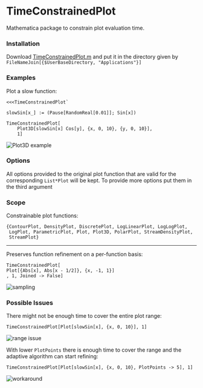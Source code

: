 TimeConstrainedPlot
===================

Mathematica package to constrain plot evaluation time.

### Installation
Download [TimeConstrainedPlot.m](https://github.com/simonschmidt/TimeConstrainedPlot/raw/master/TimeConstrainedPlot.m) and put it in the directory given by `FileNameJoin[{$UserBaseDirectory, "Applications"}]`


### Examples

Plot a slow function:

    <<<TimeConstrainedPlot`

    slowSin[x_] := (Pause[RandomReal[0.01]]; Sin[x])

    TimeConstrainedPlot[
        Plot3D[slowSin[x] Cos[y], {x, 0, 10}, {y, 0, 10}],
        1]

![Plot3D example](http://simonschmidt.github.io/TimeConstrainedPlot/images/plot3d.png)

### Options

All options provided to the original plot function that are valid
for the corresponding `List*Plot` will be kept. To provide more options put them in the third argument

### Scope

Constrainable plot functions:

    {ContourPlot, DensityPlot, DiscretePlot, LogLinearPlot, LogLogPlot,
     LogPlot, ParametricPlot, Plot, Plot3D, PolarPlot, StreamDensityPlot,
     StreamPlot}

- - - 

Preserves function refinement on a per-function basis:

    TimeConstrainedPlot[
    Plot[{Abs[x], Abs[x - 1/2]}, {x, -1, 1}]
    , 1, Joined -> False]

![sampling](http://simonschmidt.github.io/TimeConstrainedPlot/images/normal-eval.png)

### Possible Issues

There might not be enough time to cover the entire plot range:

    TimeConstrainedPlot[Plot[slowSin[x], {x, 0, 10}], 1]

![range issue](http://simonschmidt.github.io/TimeConstrainedPlot/images/range-issue.png)


With lower `PlotPoints` there is enough time to cover the range and the adaptive algorithm can start refining:

    TimeConstrainedPlot[Plot[slowSin[x], {x, 0, 10}, PlotPoints -> 5], 1]

![workaround](http://simonschmidt.github.io/TimeConstrainedPlot/images/range-issue-fix.png)


